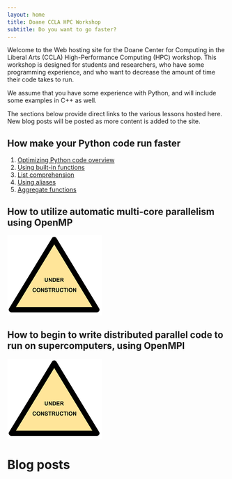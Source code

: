 ```yaml
---
layout: home
title: Doane CCLA HPC Workshop
subtitle: Do you want to go faster? 
---
```


Welcome to the Web hosting site for the Doane Center for Computing in the Liberal Arts
(CCLA) High-Performance Computing (HPC) workshop. This workshop is designed for 
students and researchers, who have some programming experience, and who want to 
decrease the amount of time their code takes to run. 

We assume that you have some experience with Python, and will include some examples
in C++ as well. 

The sections below provide direct links to the various lessons hosted here. New blog posts 
will be posted as more content is added to the site. 

## How make your Python code run faster

1. [Optimizing Python code overview](./pages/optimizing-python-overview/index.html)
2. [Using built-in functions](./pages/optimizing-python-built-ins/index.html)
3. [List comprehension](./pages/optimizing-python-list-comprehension/index.html)
4. [Using aliases](./pages/optimizing-python-function-alias/index.html)
5. [Aggregate functions](./pages/optimizing-python-function-aggregate/index.html)

## How to utilize automatic multi-core parallelism using OpenMP

![Under Construction](./assets/img/UNDER_CONSTRUCTION_ICON.png)

## How to begin to write distributed parallel code to run on supercomputers, using OpenMPI

![Under Construction](./assets/img/UNDER_CONSTRUCTION_ICON.png)

# Blog posts

